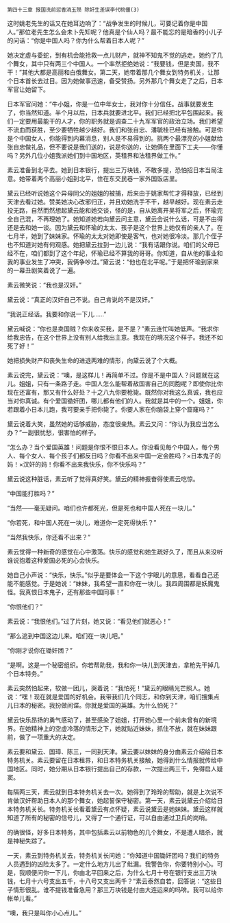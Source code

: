     第四十三章 报国洗前愆香消玉殒 除奸生差误李代桃僵(3) 

   这时姚老先生的话又在她耳边响了：“战争发生的时候儿，可要记着你是中国人。”那位老先生怎么会未卜先知呢？他真是个仙人吗？最不能忘的是暗香的小儿子的问话：“你是中国人吗？你为什么帮着日本人呢？”

   她决定虚与委蛇，到有机会能抢救一点儿财产，就神不知鬼不觉的逃走。她约了几个舞女，其中只有两三个中国人。一个率然拒绝她说：“我要钱，但是卖国，我不干！”其他大都是高丽和白俄舞女。第二天，她带着那几个舞女到特务机关，让那个日本首长去过目。因为她做事迅速，备受赞扬。另外那几个舞女走了之后，日本军官让她留下。

   日本军官问她：“牛小姐，你是一位中年女士，我对你十分信任。战事就要发生了，你当然知道。半个月以后，日本兵就要进北平。我们已经把北平包围起来。我们一定要用最能干的人才，你的职务就是调查二十九军军官的政治立场。我们希望不流血而获胜，至少要牺牲越少越好。我们和张自忠、潘毓桂已经有接触。可是你是个中国女人，你能得到内幕消息，别人是不易得到的。挑两个最漂亮的小姐献给张自忠做礼品，但不要说是我们送的，说是你送的，让她俩在里面下工夫——你懂吗？另外几位小姐我派她们到中国地区，英租界和法租界做工作。”

   素云准备到北平去。她到日本银行，提出三万块钱，不敢多提，恐怕招日本当局注意。她带着两个高丽小姐到北平，住在东交民巷一家外国饭店里。

   黛云已经听说她这个异母同父的姐姐的被捕，后来由于姚家帮忙才得释放，已经到天津去看过她。赞美她决心改邪归正，并且劝她洗手不干，越早越好。现在素云走投无路，自然而然想起黛云能和她交谈，怪的是，自从她离开吴将军之后，怀瑜完全自己混，不再理她了。她知道她若向黛云问主意，黛云会说什么话，可是不由得还是去和她一谈。因为黛云和怀瑜的太太、孩子是这个世界上她仅有的亲人了。在七月半，她到了妹妹家。怀瑜的太太对她即使是客气，也对她很冷淡。那几个侄子也不知道对她有何观感。她把黛云拉到一边儿说：“我有话跟你说。咱们的父母已经不在，咱们都到了这个年纪，怀瑜已经不算我的哥哥。你知道，自从他的事业和我的事业发生了冲突，我俩争吵过。”黛云说：“他也在北平呢。”于是把怀瑜到家来的一幕丑剧笑着说了一遍。

   素云微笑说：“我也是汉奸。”

   黛云说：“真正的汉奸自己不说。自己肯说的不是汉奸。”

   “我说正经话。我要和你说一下儿……”

   黛云喊说：“你也是卖国贼？你来收买我，是不是？”素云连忙叫她低声。“我求你给我忠告，在这个世界上没有别人给我出主意。我现在的境况这个样子。我还不如死了好！”

   她把损失财产和丧失生命的进退两难的情形，向黛云说了个大概。

   素云说完，黛云说：“噢，是这样儿！再简单不过。你是不是中国人？问题就在这儿。姐姐，只有一条路子走。中国人怎么能帮着敌国害自己的同胞呢？即使你比你现在还富有，那又有什么好处？十之八九你要枪毙。既然你对我这么真诚，我也应当对你真诚。有个爱国锄奸团，哪儿都有他们的人。我就是其中的一个。姐姐，你若跟着小日本儿跑，我可要亲手把你毙了。你要人家在你脑袋上穿个窟窿吗？”

   黛云说着大笑，虽然她的话够威胁，态度很亲热。素云又问：“你认为我应当怎么办？”一副很忧愁，很害怕的样子。

   “怎么办？当个爱国英雄！问题是你恨不恨日本人。你没看见每个中国人，每个男人、每个女人、每个孩子们都反日吗？你看不出来中国一定会胜吗？×日本鬼子的妈！×汉奸的妈！你看不出来我快乐，你不快乐吗？”

   黛云说这种脏话，素云听了觉得真好笑。黛云的精神振奋得使素云吃惊。

   “中国能打胜吗？”

   “当然——毫无疑问。咱们也许都死光，但是死也和中国人死在一块儿。”

   “你若死，和中国人死在一块儿，难道你一定死得快乐？”

   “当然我快乐，你还看不出来？”

   素云觉得一种新奇的感觉在心中激荡。快乐的感觉和她生疏好久了，而且从来没听谁说抱着这种爱国必死的心会快乐。

   她自己小声说：“快乐，快乐。”似乎是要体会一下这个字眼儿的意思，看看自己还能不能感觉。于是她说：“妹妹，我希望一直和你在一块儿。我四周围都是妖魔鬼怪。我真恨日本鬼子，还有那些中国同事！”

   “你恨他们？”

   素云说：“我恨他们。”过了片刻，她又说：“看见他们就恶心！”

   “那么逃到中国这边儿来。咱们在一块儿吧。”

   “你刚才说你在锄奸团？”

   “是啊。这是一个秘密组织。你若帮助我，我和你一块儿到天津去，拿枪先干掉几个日本特务。”

   素云突然怕起来，软做一团儿，哭着说：“我怕死！”黛云的眼睛光芒照人。她说：“嘿！现在就是爱国的好机会。我带我们几个同志，和你到天津，咱们搜集点儿日本的秘密。我扮做间谍。你就是爱国的英雄。为什么怕死？”

   黛云快乐昂扬的勇气感动了，甚至感染了姐姐，打开她心里一个前未曾有的新境界。在她精神上的空虚冷落的情形之下，她就贴近妹妹，抓住不放，就在妹妹跟前，做了一项重大的决定。

   素云要和黛云、国璋、陈三，一同到天津。黛云要以妹妹的身分由素云介绍给日本特务机关。素云要留在日本租界，和日本特务机关接触，她得到什么情报就传给中国地区。同时，她分期从日本银行提出自己的存款，一次提出两三千，免得启人疑窦。

   每隔两三天，素云就到日本特务机关去一次。她得到了玲玲的帮助，就是上次说不肯做汉奸帮助日本人的那个舞女，她起誓保守秘密。第一天，素云说黛云介绍给日本特务机关长。特务机关长看着黛云有点怀疑，素云说黛云是她妹妹。黛云这样就知道了所有的秘密的信号儿，又得了一个通行证，可以自由通过卫兵的岗哨。

   的确很怪，好多日本特务，其中包括素云以前物色的几个舞女，不是遭人暗杀，就是神秘失踪了。

   一天，素云到特务机关去，特务机关长问她：“你知道中国锄奸团吗？我们的特务人员遇到的凶险太多了。一定什么地方儿出了纰漏。我警告你，你要特别小心。可是，我顺便问你一下儿，你由北平回来之后，为什么七月十号在银行支出三万块钱，七月十六号支出五千，十八号又支出两千？”素云泰然自若，回答说：“这些日子情形很乱。谁不提钱准备急用？那三万块钱是付由大连运来的吗啡。我可以给你帐单儿看。”

   “噢，我只是叫你小心点儿。”

